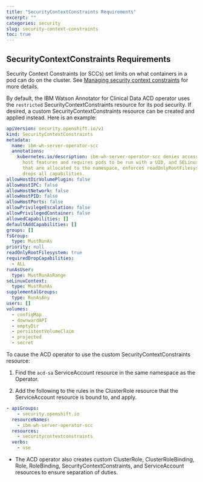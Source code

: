 ```yaml
---
title: "SecurityContextConstraints Requirements"
excerpt: ""
categories: security
slug: security-context-constraints
toc: true
---
```



## SecurityContextConstraints Requirements

Security Context Constraints (or SCCs) set limits on what containers in a pod can do on the cluster.  See [Managing security context constraints](https://docs.openshift.com/container-platform/4.7/authentication/managing-security-context-constraints.html) for more details.

By default, the IBM Watson Annotator for Clinical Data ACD operator uses the `restricted` SecurityContextConstraints resource for its pod security.
If desired, a custom SecurityContextConstraints resource can be created and applied instead. Here is an example:

```yaml
apiVersion: security.openshift.io/v1
kind: SecurityContextConstraints
metadata:
  name: ibm-wh-server-operator-scc
  annotations:
    kubernetes.io/description: ibm-wh-server-operator-scc denies access to all
      host features and requires pods to be run with a UID, and SELinux context
      that are allocated to the namespace, enforces readOnlyRootFilesystem, and
      drops all capabilities.
allowHostDirVolumePlugin: false
allowHostIPC: false
allowHostNetwork: false
allowHostPID: false
allowHostPorts: false
allowPrivilegeEscalation: false
allowPrivilegedContainer: false
allowedCapabilities: []
defaultAddCapabilities: []
groups: []
fsGroup:
  type: MustRunAs
priority: null
readOnlyRootFilesystem: true
requiredDropCapabilities:
  - ALL
runAsUser:
  type: MustRunAsRange
seLinuxContext:
  type: MustRunAs
supplementalGroups:
  type: RunAsAny
users: []
volumes:
  - configMap
  - downwardAPI
  - emptyDir
  - persistentVolumeClaim
  - projected
  - secret
```

To cause the ACD operator to use the custom SecurityContextConstraints resource:

1. Find the `acd-sa` ServiceAccount resource in the same namespace as the Operator.

2. Add the following to the rules in the ClusterRole resource that the ServiceAccount resource is bound to, and apply.

```yaml
- apiGroups:
    - security.openshift.io
  resourceNames:
    - ibm-wh-server-operator-scc
  resources:
    - securitycontextconstraints
  verbs:
    - use
```

* The ACD operator also creates custom ClusterRole, ClusterRoleBinding, Role, RoleBinding, SecurityContextConstraints, and ServiceAccount resources to ensure separation of duties.
